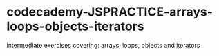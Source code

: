 # codecademy-JSPRACTICE-arrays-loops-objects-iterators
intermediate exercises covering: arrays, loops, objects and iterators
